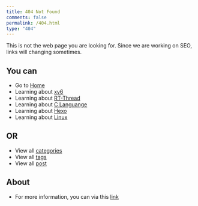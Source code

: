 ```yaml
---
title: 404 Not Found
comments: false
permalink: /404.html
type: "404"
---
```


This is not the web page you are looking for. Since we are working on SEO, links will changing sometimes. 

## You can
- Go to [Home]("/")
- Learning about [xv6](/categories/XV6)
- Learning about [RT-Thread](/tags/RT-Thread)
- Learning about [C Languange](/categories/Clang)
- Learning about [Hexo](/categories/hexo)
- Learning about [Linux](/categories/linux)

## OR
- View all [categories](/categories)
- View all [tags](/tags)
- View all [post](/archives)

## About 
- For more information, you can via this [link](/about)